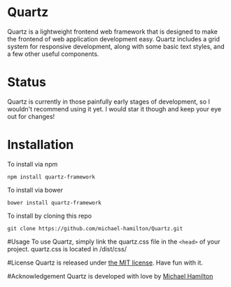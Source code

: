 # Quartz
Quartz is a lightweight frontend web framework that is designed to make the frontend of web application development easy.  Quartz includes a grid system for responsive development, along with some basic text styles, and a few other useful components.

# Status
Quartz is currently in those painfully early stages of development, so I wouldn't recommend using it yet.  I would star it though and keep your eye out for changes!

# Installation
To install via npm
```
npm install quartz-framework
```
To install via bower
```
bower install quartz-framework
```
To install by cloning this repo
```
git clone https://github.com/michael-hamilton/Quartz.git
```

#Usage
To use Quartz, simply link the quartz.css file in the `<head>` of your project.  quartz.css is located in /dist/css/

#License
Quartz is released under [the MIT license](https://github.com/michael-hamilton/Quartz/blob/master/LICENSE).  Have fun with it.

#Acknowledgement
Quartz is developed with love by [Michael Hamilton](https://github.com/michael-hamilton)
